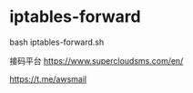 # iptables-forward
bash iptables-forward.sh

接码平台
https://www.supercloudsms.com/en/

https://t.me/awsmail
